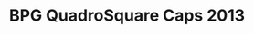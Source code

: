 ---
title: BPG QuadroSquare Caps 2013
transform: 1
desktop: http://fonts.ge/ka/font/737/BPG-QuadroSquare-Caps-2013
---